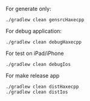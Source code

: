 For generate only:
```
./gradlew clean gensrcHaxecpp
```

For debug application:
```
./gradlew clean debugHaxecpp
```

For test on iPad/iPhone
```
./gradlew clean debugIos
```

For make release app
```
./gradlew clean distHaxecpp
./gradlew clean distIos
```